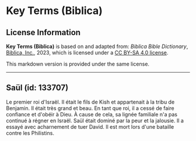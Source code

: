 # Key Terms (Biblica)

## License Information

**Key Terms (Biblica)** is based on and adapted from: _Biblica Bible Dictionary_, [Biblica, Inc.](https://www.biblica.com/), 2023, which is licensed under a [CC BY-SA 4.0 license](https://creativecommons.org/licenses/by-sa/4.0/legalcode.en).

This markdown version is provided under the same license.



--------------------------------

## Saül (id: 133707)

Le premier roi d'Israël. Il était le fils de Kish et appartenait à la tribu de Benjamin. Il était très grand et beau. En tant que roi, il a cessé de faire confiance et d'obéir à Dieu. À cause de cela, sa lignée familiale n'a pas continué à régner en Israël. Saül était dominé par la peur et la jalousie. Il a essayé avec acharnement de tuer David. Il est mort lors d'une bataille contre les Philistins.


